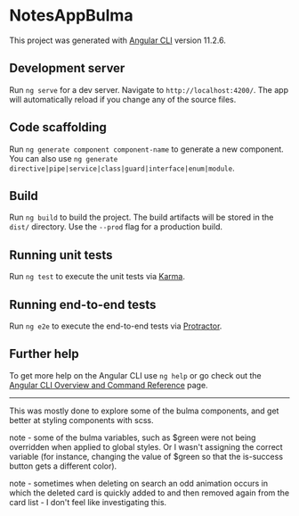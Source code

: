 # NotesAppBulma

This project was generated with [Angular CLI](https://github.com/angular/angular-cli) version 11.2.6.

## Development server

Run `ng serve` for a dev server. Navigate to `http://localhost:4200/`. The app will automatically reload if you change any of the source files.

## Code scaffolding

Run `ng generate component component-name` to generate a new component. You can also use `ng generate directive|pipe|service|class|guard|interface|enum|module`.

## Build

Run `ng build` to build the project. The build artifacts will be stored in the `dist/` directory. Use the `--prod` flag for a production build.

## Running unit tests

Run `ng test` to execute the unit tests via [Karma](https://karma-runner.github.io).

## Running end-to-end tests

Run `ng e2e` to execute the end-to-end tests via [Protractor](http://www.protractortest.org/).

## Further help

To get more help on the Angular CLI use `ng help` or go check out the [Angular CLI Overview and Command Reference](https://angular.io/cli) page.

--------------------------------------------------

This was mostly done to explore some of the bulma components, and get better at styling components with scss.

note - some of the bulma variables, such as $green were not being overridden when applied to global styles. Or I wasn't assigning the correct
variable (for instance, changing the value of $green so that the is-success button gets a different color).

note - sometimes when deleting on search an odd animation occurs in which the deleted card is quickly added to and then removed again from the card list - I don't feel like investigating this.
